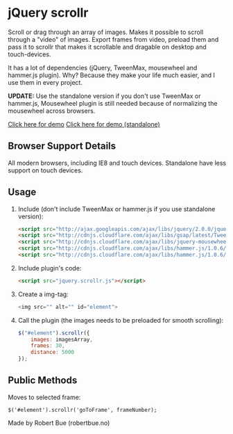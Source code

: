 # jQuery scrollr

Scroll or drag through an array of images. Makes it possible to scroll through a "video" of images. Export frames from video, preload them and pass it to scrollr that makes it scrollable and dragable on desktop and touch-devices.

It has a lot of dependencies (jQuery, TweenMax, mousewheel and hammer.js plugin). Why? Because they make your life much easier, and I use them in every project.

**UPDATE:** Use the standalone version if you don't use TweenMax or hammer.js, Mousewheel plugin is still needed because of normalizing the mousewheel across browsers.

[Click here for demo](http://robertbue.no/plugins/jquery.scrollr/)
[Click here for demo (standalone)](http://robertbue.no/plugins/jquery.scrollr/standalone.html)

## Browser Support Details

All modern browsers, including IE8 and touch devices.
Standalone have less support on touch devices.

## Usage

1. Include (don't include TweenMax or hammer.js if you use standalone version):

	```html
	<script src="http://ajax.googleapis.com/ajax/libs/jquery/2.0.0/jquery.min.js"></script>
	<script src="http://cdnjs.cloudflare.com/ajax/libs/gsap/latest/TweenMax.min.js"></script>
	<script src="http://cdnjs.cloudflare.com/ajax/libs/jquery-mousewheel/3.1.6/jquery.mousewheel.min.js"></script>
	<script src="http://cdnjs.cloudflare.com/ajax/libs/hammer.js/1.0.6/hammer.min.js"></script>
	<script src="http://cdnjs.cloudflare.com/ajax/libs/hammer.js/1.0.6/jquery.hammer.min.js"></script>
	```

2. Include plugin's code:

	```html
	<script src="jquery.scrollr.js"></script>
	```

3. Create a img-tag:

	```javascript
	<img src="" alt="" id="element">
	```

4. Call the plugin (the images needs to be preloaded for smooth scrolling):

	```javascript
	$("#element").scrollr({
	    images: imagesArray,
	    frames: 30,
	    distance: 5000
	});
	```

## Public Methods
	
Moves to selected frame: 

	$('#element').scrollr('goToFrame', frameNumber);


Made by Robert Bue (robertbue.no)